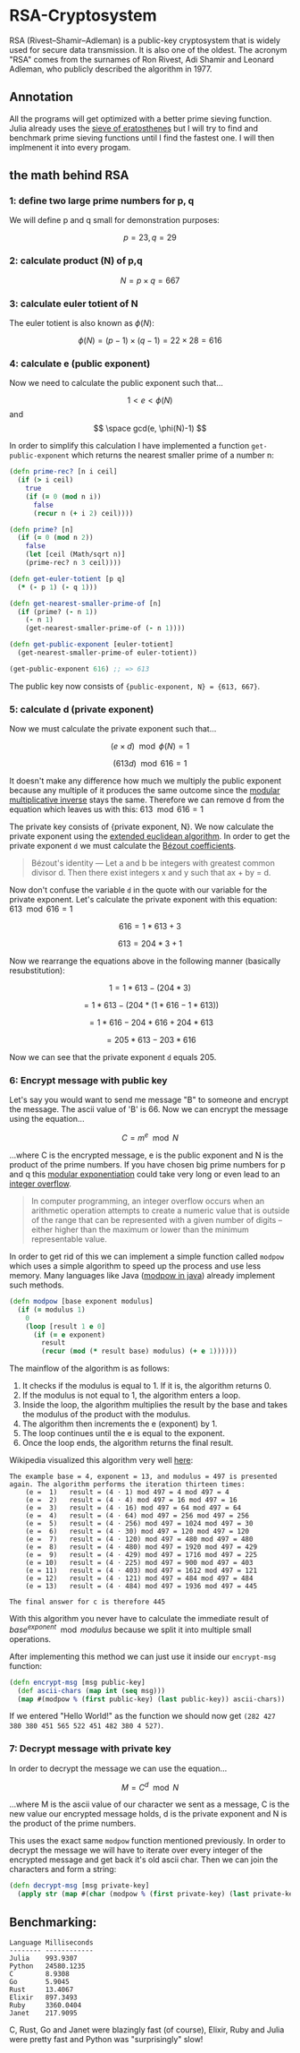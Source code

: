 # RSA-Cryptosystem
RSA (Rivest–Shamir–Adleman) is a public-key cryptosystem that is widely used for secure data transmission. It is also one of the oldest. The acronym "RSA" comes from the surnames of Ron Rivest, Adi Shamir and Leonard Adleman, who publicly described the algorithm in 1977.

## Annotation
All the programs will get optimized with a better prime sieving function. Julia already uses the [sieve of eratosthenes](https://en.wikipedia.org/wiki/Sieve_of_Eratosthenes) but I will try to find and benchmark prime sieving functions until I find the fastest one. I will then implmenent it into every progam.

## the math behind RSA
### 1: define two large prime numbers for p, q
We will define p and q small for demonstration purposes:

$$ p = 23, q = 29 $$

### 2: calculate product (N) of p,q
$$ N = p \times q = 667 $$

### 3: calculate euler totient of N
The euler totient is also known as $\phi(N)$:

$$ \phi(N) = (p-1) \times (q-1) = 22 \times 28 = 616 $$

### 4: calculate e (public exponent)
Now we need to calculate the public exponent such that...

$$ 1 < e < \phi(N) $$ and $$ \space gcd(e, \phi(N)-1) $$

In order to simplify this calculation I have implemented a function `get-public-exponent` which returns the nearest smaller prime of a number n:
```clojure
(defn prime-rec? [n i ceil]
  (if (> i ceil)
    true
    (if (= 0 (mod n i))
      false
      (recur n (+ i 2) ceil))))

(defn prime? [n]
  (if (= 0 (mod n 2))
    false
    (let [ceil (Math/sqrt n)]
    (prime-rec? n 3 ceil))))

(defn get-euler-totient [p q]
  (* (- p 1) (- q 1)))

(defn get-nearest-smaller-prime-of [n]
  (if (prime? (- n 1))
    (- n 1)
    (get-nearest-smaller-prime-of (- n 1))))

(defn get-public-exponent [euler-totient]
  (get-nearest-smaller-prime-of euler-totient))

(get-public-exponent 616) ;; => 613
```
The public key now consists of `{public-exponent, N} = {613, 667}`.

### 5: calculate d (private exponent)
Now we must calculate the private exponent such that...

$$ (e \times d) \mod \phi(N) = 1 $$

$$ (613d) \mod 616 = 1 $$

It doesn't make any difference how much we multiply the public exponent because any multiple of
it produces the same outcome since the [modular multiplicative inverse](https://en.wikipedia.org/wiki/Modular_multiplicative_inverse) stays the same. Therefore we can remove d from the equation which leaves us with this: $613 \mod 616 = 1$

The private key consists of {private exponent, N}. We now calculate the private exponent using the [extended euclidean algorithm](https://en.wikipedia.org/wiki/Extended_Euclidean_algorithm). In order to get the private exponent `d` we must calculate the [Bézout coefficients](https://en.wikipedia.org/wiki/B%C3%A9zout%27s_identity).
> Bézout's identity — Let a and b be integers with greatest common divisor d. Then there exist integers x and y such that ax + by = d.

Now don't confuse the variable `d` in the quote with our variable for the private exponent. Let's calculate the private exponent with this equation: $613 \mod 616 = 1$

$$ 616 = 1 * 613 + 3 $$

$$ 613 = 204 * 3 + 1 $$

Now we rearrange the equations above in the following manner (basically resubstitution):

$$ 1 = 1 * 613 - (204 * 3) $$

$$ = 1 * 613 - (204 * (1 * 616 - 1 * 613)) $$

$$ = 1 * 616 - 204 * 616 + 204 * 613 $$

$$ = 205 * 613 - 203 * 616 $$

Now we can see that the private exponent `d` equals 205.

### 6: Encrypt message with public key
Let's say you would want to send me message "B" to someone and encrypt the message. The ascii value of 'B' is 66. Now we can encrypt the message using the equation...

$$ C = m^e \mod N $$

...where C is the encrypted message, e is the public exponent and N is the product of the prime numbers. If you have chosen big prime numbers for p and q this [modular exponentiation](https://en.wikipedia.org/wiki/Modular_exponentiation) could take very long or even lead to an [integer overflow](https://en.wikipedia.org/wiki/Integer_overflow).
> In computer programming, an integer overflow occurs when an arithmetic operation attempts to create a numeric value that is outside of the range that can be represented with a given number of digits – either higher than the maximum or lower than the minimum representable value.

In order to get rid of this we can implement a simple function called `modpow` which uses a simple algorithm to speed up the process and use less memory. Many languages like Java ([modpow in java](https://docs.oracle.com/en/java/javase/19/docs/api/java.base/java/math/BigInteger.html#modPow(java.math.BigInteger,java.math.BigInteger))) already implement such methods.
```clojure
(defn modpow [base exponent modulus]
  (if (= modulus 1)
    0
    (loop [result 1 e 0]
      (if (= e exponent)
        result
        (recur (mod (* result base) modulus) (+ e 1))))))
```
The mainflow of the algorithm is as follows:
1. It checks if the modulus is equal to 1. If it is, the algorithm returns 0.
2. If the modulus is not equal to 1, the algorithm enters a loop.
3. Inside the loop, the algorithm multiplies the result by the base and takes the modulus of the product with the modulus.
4. The algorithm then increments the e (exponent) by 1.
5. The loop continues until the e is equal to the exponent.
6. Once the loop ends, the algorithm returns the final result.

Wikipedia visualized this algorithm very well [here](https://en.wikipedia.org/wiki/Modular_exponentiation):
```
The example base = 4, exponent = 13, and modulus = 497 is presented again. The algorithm performs the iteration thirteen times:
    (e =  1)   result = (4 ⋅ 1) mod 497 = 4 mod 497 = 4
    (e =  2)   result = (4 ⋅ 4) mod 497 = 16 mod 497 = 16
    (e =  3)   result = (4 ⋅ 16) mod 497 = 64 mod 497 = 64
    (e =  4)   result = (4 ⋅ 64) mod 497 = 256 mod 497 = 256
    (e =  5)   result = (4 ⋅ 256) mod 497 = 1024 mod 497 = 30
    (e =  6)   result = (4 ⋅ 30) mod 497 = 120 mod 497 = 120
    (e =  7)   result = (4 ⋅ 120) mod 497 = 480 mod 497 = 480
    (e =  8)   result = (4 ⋅ 480) mod 497 = 1920 mod 497 = 429
    (e =  9)   result = (4 ⋅ 429) mod 497 = 1716 mod 497 = 225
    (e = 10)   result = (4 ⋅ 225) mod 497 = 900 mod 497 = 403
    (e = 11)   result = (4 ⋅ 403) mod 497 = 1612 mod 497 = 121
    (e = 12)   result = (4 ⋅ 121) mod 497 = 484 mod 497 = 484
    (e = 13)   result = (4 ⋅ 484) mod 497 = 1936 mod 497 = 445

The final answer for c is therefore 445
```
With this algorithm you never have to calculate the immediate result of $base^{exponent} \mod modulus$ because we split it into multiple small operations.

After implementing this method we can just use it inside our `encrypt-msg` function:
```clojure
(defn encrypt-msg [msg public-key]
  (def ascii-chars (map int (seq msg)))
  (map #(modpow % (first public-key) (last public-key)) ascii-chars))
```
If we entered "Hello World!" as the function we should now get `(282 427 380 380 451 565 522 451 482 380 4 527)`.

### 7: Decrypt message with private key
In order to decrypt the message we can use the equation...

$$ M = C^d \mod N $$

...where M is the ascii value of our character we sent as a message, C is the new value our encrypted message holds, d is the private exponent and N is the product of the prime numbers.

This uses the exact same `modpow` function mentioned previously. In order to decrypt the message we will have to iterate over every integer of the encrypted message and get back it's old ascii char. Then we can join the characters and form a string:
```clojure
(defn decrypt-msg [msg private-key]
  (apply str (map #(char (modpow % (first private-key) (last private-key))) msg)))
```

## Benchmarking:
```
Language Milliseconds
-------- ------------
Julia    993.9307
Python   24580.1235
C        8.9308
Go       5.9045
Rust     13.4067
Elixir   897.3493
Ruby     3360.0404
Janet    217.9095
```

C, Rust, Go and Janet were blazingly fast (of course), Elixir, Ruby and Julia were pretty fast and Python was "surprisingly" slow!
